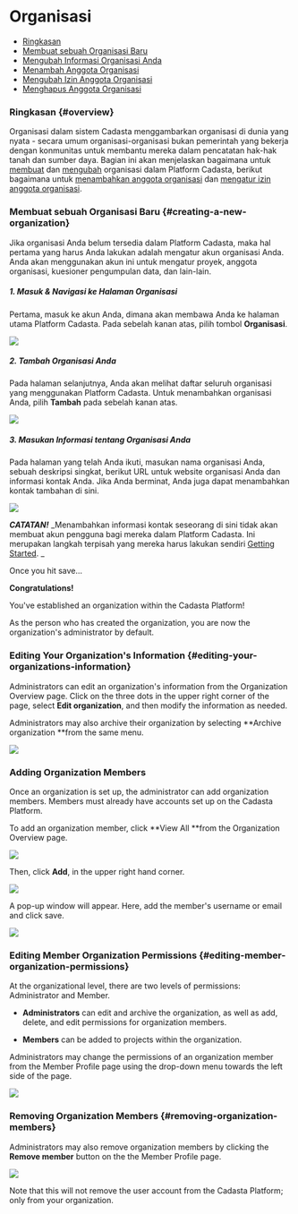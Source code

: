 # Organisasi

* [Ringkasan](#overview)
* [Membuat sebuah Organisasi Baru](#creating-a-new-organization)
* [Mengubah Informasi Organisasi Anda](#editing-your-organizations-information)
* [Menambah Anggota Organisasi](#adding-organization-members)
* [Mengubah Izin Anggota Organisasi](#editing-member-organization-permissions)
* [Menghapus Anggota Organisasi](#removing-organization-members)

### Ringkasan {#overview}

Organisasi dalam sistem Cadasta menggambarkan organisasi di dunia yang nyata - secara umum organisasi-organisasi bukan pemerintah yang bekerja dengan konmunitas untuk membantu mereka dalam pencatatan hak-hak tanah dan sumber daya. Bagian ini akan menjelaskan bagaimana untuk  [membuat](#creating-a-new-organization) dan [mengubah](#editing-your-organizations-information) organisasi dalam Platform Cadasta, berikut bagaimana untuk [menambahkan anggota organisasi](#adding-organization-members) dan [mengatur izin anggota organisasi](#editing-member-organization-permissions). 

### Membuat sebuah Organisasi Baru {#creating-a-new-organization}

Jika organisasi Anda belum tersedia dalam Platform Cadasta, maka hal pertama yang harus Anda lakukan adalah mengatur akun organisasi Anda. Anda akan menggunakan akun ini untuk mengatur proyek, anggota organisasi, kuesioner pengumpulan data, dan lain-lain.

##### 1. Masuk & Navigasi ke Halaman Organisasi

Pertama, masuk ke akun Anda, dimana akan membawa Anda ke halaman utama Platform Cadasta. Pada sebelah kanan atas, pilih tombol **Organisasi**.

![](/assets/cadasta-main-platform-organization-button.png)

##### 2. Tambah Organisasi Anda

Pada halaman selanjutnya, Anda akan melihat daftar seluruh organisasi yang menggunakan Platform Cadasta. Untuk menambahkan organisasi Anda, pilih **Tambah** pada sebelah kanan atas.

![](/assets/add-organization-button.png)

##### 3. Masukan Informasi tentang Organisasi Anda

Pada halaman yang telah Anda ikuti, masukan nama organisasi Anda, sebuah deskripsi singkat, berikut URL untuk website organisasi Anda dan informasi kontak Anda. Jika Anda berminat, Anda juga dapat menambahkan kontak tambahan di sini. 

![](/assets/add-organization-info.png)

_**CATATAN!**_ _Menambahkan informasi kontak seseorang di sini tidak akan membuat akun pengguna bagi mereka dalam Platform Cadasta. Ini merupakan langkah terpisah yang mereka harus lakukan sendiri [Getting Started](01-gettingstarted.md). _

Once you hit save...

**Congratulations!**

You've established an organization within the Cadasta Platform!

As the person who has created the organization, you are now the organization's administrator by default.

### Editing Your Organization's Information {#editing-your-organizations-information}

Administrators can edit an organization's information from the Organization Overview page. Click on the three dots in the upper right corner of the page, select **Edit organization**, and then modify the information as needed.

Administrators may also archive their organization by selecting **Archive organization **from the same menu.

![](/assets/organization-overview-edit-org.png)

### Adding Organization Members

Once an organization is set up, the administrator can add organization members. Members must already have accounts set up on the Cadasta Platform.

To add an organization member, click **View All **from the Organization Overview page.

![](/assets/organization-add-member-1.png)

Then, click **Add**, in the upper right hand corner.

![](/assets/organization-add-member-2.png)

A pop-up window will appear. Here, add the member's username or email and click save.

![](/assets/organization-add-member-3.png)

### Editing Member Organization Permissions {#editing-member-organization-permissions}

At the organizational level, there are two levels of permissions: Administrator and Member.

* **Administrators** can edit and archive the organization, as well as add, delete, and edit permissions for organization members.

* **Members** can be added to projects within the organization.

Administrators may change the permissions of an organization member from the Member Profile page using the drop-down menu towards the left side of the page. 

![](/assets/organization-add-member-4.png)

### Removing Organization Members {#removing-organization-members}

Administrators may also remove organization members by clicking the **Remove member** button on the the Member Profile page. 

![](/assets/organization-add-member-5.png)

Note that this will not remove the user account from the Cadasta Platform; only from your organization.